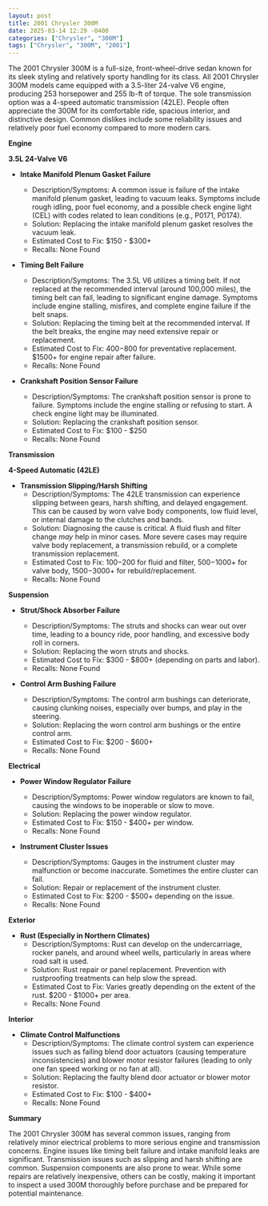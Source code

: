 ```yaml
---
layout: post
title: 2001 Chrysler 300M
date: 2025-03-14 12:29 -0400
categories: ["Chrysler", "300M"]
tags: ["Chrysler", "300M", "2001"]
---
```

The 2001 Chrysler 300M is a full-size, front-wheel-drive sedan known for its sleek styling and relatively sporty handling for its class. All 2001 Chrysler 300M models came equipped with a 3.5-liter 24-valve V6 engine, producing 253 horsepower and 255 lb-ft of torque. The sole transmission option was a 4-speed automatic transmission (42LE). People often appreciate the 300M for its comfortable ride, spacious interior, and distinctive design. Common dislikes include some reliability issues and relatively poor fuel economy compared to more modern cars.

**Engine**

**3.5L 24-Valve V6**

*   **Intake Manifold Plenum Gasket Failure**
    *   Description/Symptoms: A common issue is failure of the intake manifold plenum gasket, leading to vacuum leaks. Symptoms include rough idling, poor fuel economy, and a possible check engine light (CEL) with codes related to lean conditions (e.g., P0171, P0174).
    *   Solution: Replacing the intake manifold plenum gasket resolves the vacuum leak.
    *   Estimated Cost to Fix: $150 - $300+
    *   Recalls: None Found

*   **Timing Belt Failure**
    *   Description/Symptoms: The 3.5L V6 utilizes a timing belt. If not replaced at the recommended interval (around 100,000 miles), the timing belt can fail, leading to significant engine damage. Symptoms include engine stalling, misfires, and complete engine failure if the belt snaps.
    *   Solution: Replacing the timing belt at the recommended interval. If the belt breaks, the engine may need extensive repair or replacement.
    *   Estimated Cost to Fix: $400-$800 for preventative replacement. $1500+ for engine repair after failure.
    *   Recalls: None Found

* **Crankshaft Position Sensor Failure**
    * Description/Symptoms: The crankshaft position sensor is prone to failure. Symptoms include the engine stalling or refusing to start. A check engine light may be illuminated.
    * Solution: Replacing the crankshaft position sensor.
    * Estimated Cost to Fix: $100 - $250
    * Recalls: None Found

**Transmission**

**4-Speed Automatic (42LE)**

*   **Transmission Slipping/Harsh Shifting**
    *   Description/Symptoms: The 42LE transmission can experience slipping between gears, harsh shifting, and delayed engagement. This can be caused by worn valve body components, low fluid level, or internal damage to the clutches and bands.
    *   Solution: Diagnosing the cause is critical. A fluid flush and filter change *may* help in minor cases. More severe cases may require valve body replacement, a transmission rebuild, or a complete transmission replacement.
    *   Estimated Cost to Fix: $100-$200 for fluid and filter, $500-$1000+ for valve body, $1500-$3000+ for rebuild/replacement.
    *   Recalls: None Found

**Suspension**

*   **Strut/Shock Absorber Failure**
    *   Description/Symptoms: The struts and shocks can wear out over time, leading to a bouncy ride, poor handling, and excessive body roll in corners.
    *   Solution: Replacing the worn struts and shocks.
    *   Estimated Cost to Fix: $300 - $800+ (depending on parts and labor).
    *   Recalls: None Found

*   **Control Arm Bushing Failure**
    *   Description/Symptoms: The control arm bushings can deteriorate, causing clunking noises, especially over bumps, and play in the steering.
    *   Solution: Replacing the worn control arm bushings or the entire control arm.
    *   Estimated Cost to Fix: $200 - $600+
    *   Recalls: None Found

**Electrical**

*   **Power Window Regulator Failure**
    *   Description/Symptoms: Power window regulators are known to fail, causing the windows to be inoperable or slow to move.
    *   Solution: Replacing the power window regulator.
    *   Estimated Cost to Fix: $150 - $400+ per window.
    *   Recalls: None Found

*   **Instrument Cluster Issues**
    *   Description/Symptoms: Gauges in the instrument cluster may malfunction or become inaccurate. Sometimes the entire cluster can fail.
    *   Solution: Repair or replacement of the instrument cluster.
    *   Estimated Cost to Fix: $200 - $500+ depending on the issue.
    *   Recalls: None Found

**Exterior**

*   **Rust (Especially in Northern Climates)**
    *   Description/Symptoms: Rust can develop on the undercarriage, rocker panels, and around wheel wells, particularly in areas where road salt is used.
    *   Solution: Rust repair or panel replacement. Prevention with rustproofing treatments can help slow the spread.
    *   Estimated Cost to Fix: Varies greatly depending on the extent of the rust. $200 - $1000+ per area.
    *   Recalls: None Found

**Interior**

*   **Climate Control Malfunctions**
    *   Description/Symptoms: The climate control system can experience issues such as failing blend door actuators (causing temperature inconsistencies) and blower motor resistor failures (leading to only one fan speed working or no fan at all).
    *   Solution: Replacing the faulty blend door actuator or blower motor resistor.
    *   Estimated Cost to Fix: $100 - $400+
    *   Recalls: None Found

**Summary**

The 2001 Chrysler 300M has several common issues, ranging from relatively minor electrical problems to more serious engine and transmission concerns. Engine issues like timing belt failure and intake manifold leaks are significant. Transmission issues such as slipping and harsh shifting are common. Suspension components are also prone to wear. While some repairs are relatively inexpensive, others can be costly, making it important to inspect a used 300M thoroughly before purchase and be prepared for potential maintenance.

